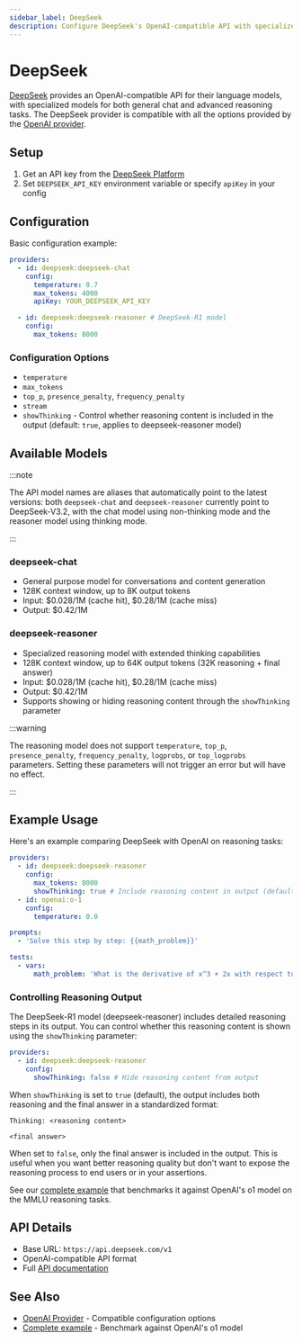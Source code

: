 ```yaml
---
sidebar_label: DeepSeek
description: Configure DeepSeek's OpenAI-compatible API with specialized chat and reasoning models, featuring 64K context windows and advanced caching for cost-effective LLM testing
---
```


# DeepSeek

[DeepSeek](https://platform.deepseek.com/) provides an OpenAI-compatible API for their language models, with specialized models for both general chat and advanced reasoning tasks. The DeepSeek provider is compatible with all the options provided by the [OpenAI provider](/docs/providers/openai/).

## Setup

1. Get an API key from the [DeepSeek Platform](https://platform.deepseek.com/)
2. Set `DEEPSEEK_API_KEY` environment variable or specify `apiKey` in your config

## Configuration

Basic configuration example:

```yaml
providers:
  - id: deepseek:deepseek-chat
    config:
      temperature: 0.7
      max_tokens: 4000
      apiKey: YOUR_DEEPSEEK_API_KEY

  - id: deepseek:deepseek-reasoner # DeepSeek-R1 model
    config:
      max_tokens: 8000
```

### Configuration Options

- `temperature`
- `max_tokens`
- `top_p`, `presence_penalty`, `frequency_penalty`
- `stream`
- `showThinking` - Control whether reasoning content is included in the output (default: `true`, applies to deepseek-reasoner model)

## Available Models

:::note

The API model names are aliases that automatically point to the latest versions: both `deepseek-chat` and `deepseek-reasoner` currently point to DeepSeek-V3.2, with the chat model using non-thinking mode and the reasoner model using thinking mode.

:::

### deepseek-chat

- General purpose model for conversations and content generation
- 128K context window, up to 8K output tokens
- Input: $0.028/1M (cache hit), $0.28/1M (cache miss)
- Output: $0.42/1M

### deepseek-reasoner

- Specialized reasoning model with extended thinking capabilities
- 128K context window, up to 64K output tokens (32K reasoning + final answer)
- Input: $0.028/1M (cache hit), $0.28/1M (cache miss)
- Output: $0.42/1M
- Supports showing or hiding reasoning content through the `showThinking` parameter

:::warning

The reasoning model does not support `temperature`, `top_p`, `presence_penalty`, `frequency_penalty`, `logprobs`, or `top_logprobs` parameters. Setting these parameters will not trigger an error but will have no effect.

:::

## Example Usage

Here's an example comparing DeepSeek with OpenAI on reasoning tasks:

```yaml
providers:
  - id: deepseek:deepseek-reasoner
    config:
      max_tokens: 8000
      showThinking: true # Include reasoning content in output (default)
  - id: openai:o-1
    config:
      temperature: 0.0

prompts:
  - 'Solve this step by step: {{math_problem}}'

tests:
  - vars:
      math_problem: 'What is the derivative of x^3 + 2x with respect to x?'
```

### Controlling Reasoning Output

The DeepSeek-R1 model (deepseek-reasoner) includes detailed reasoning steps in its output. You can control whether this reasoning content is shown using the `showThinking` parameter:

```yaml
providers:
  - id: deepseek:deepseek-reasoner
    config:
      showThinking: false # Hide reasoning content from output
```

When `showThinking` is set to `true` (default), the output includes both reasoning and the final answer in a standardized format:

```
Thinking: <reasoning content>

<final answer>
```

When set to `false`, only the final answer is included in the output. This is useful when you want better reasoning quality but don't want to expose the reasoning process to end users or in your assertions.

See our [complete example](https://github.com/promptfoo/promptfoo/tree/main/examples/deepseek-r1-vs-openai-o1) that benchmarks it against OpenAI's o1 model on the MMLU reasoning tasks.

## API Details

- Base URL: `https://api.deepseek.com/v1`
- OpenAI-compatible API format
- Full [API documentation](https://platform.deepseek.com/docs)

## See Also

- [OpenAI Provider](/docs/providers/openai/) - Compatible configuration options
- [Complete example](https://github.com/promptfoo/promptfoo/tree/main/examples/deepseek-r1-vs-openai-o1) - Benchmark against OpenAI's o1 model
